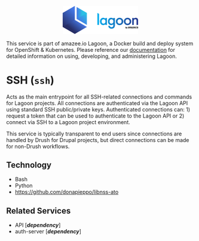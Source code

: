 <p align="center"><img
src="https://raw.githubusercontent.com/amazeeio/lagoon/main/docs/images/lagoon-logo.png"
alt="The Lagoon logo is a blue hexagon split in two pieces with an L-shaped cut"
width="40%"></p>

This service is part of amazee.io Lagoon, a Docker build and deploy system for
OpenShift & Kubernetes. Please reference our [documentation] for detailed
information on using, developing, and administering Lagoon.

# SSH (`ssh`)

Acts as the main entrypoint for all SSH-related connections and commands for
Lagoon projects. All connections are authenticated via the Lagoon API using
standard SSH public/private keys. Authenticated connections can: 1) request a
token that can be used to authenticate to the Lagoon API or 2) connect via SSH
to a Lagoon project environment.

This service is typically transparent to end users since connections are handled
by Drush for Drupal projects, but direct connections can be made for non-Drush
workflows.

## Technology

* Bash
* Python
* https://github.com/donapieppo/libnss-ato

## Related Services

* API [***dependency***]
* auth-server [***dependency***]

[documentation]: https://docs.lagoon.sh/
